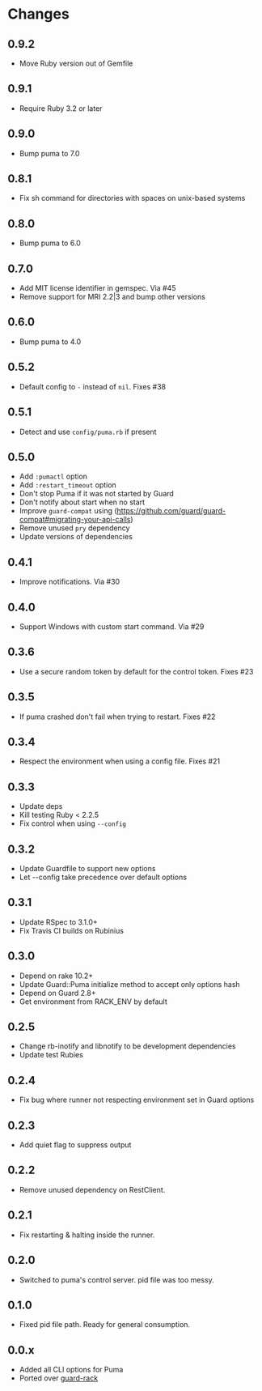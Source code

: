 # Changes

## 0.9.2

- Move Ruby version out of Gemfile

## 0.9.1

- Require Ruby 3.2 or later

## 0.9.0

- Bump puma to 7.0

## 0.8.1

- Fix sh command for directories with spaces on unix-based systems

## 0.8.0

- Bump puma to 6.0

## 0.7.0

- Add MIT license identifier in gemspec. Via #45
- Remove support for MRI 2.2|3 and bump other versions

## 0.6.0

- Bump puma to 4.0

## 0.5.2

- Default config to `-` instead of `nil`. Fixes #38

## 0.5.1

- Detect and use `config/puma.rb` if present

## 0.5.0

- Add `:pumactl` option
- Add `:restart_timeout` option
- Don't stop Puma if it was not started by Guard
- Don't notify about start when no start
- Improve `guard-compat` using
  (https://github.com/guard/guard-compat#migrating-your-api-calls)
- Remove unused `pry` dependency
- Update versions of dependencies

## 0.4.1

- Improve notifications. Via #30

## 0.4.0

- Support Windows with custom start command. Via #29

## 0.3.6

- Use a secure random token by default for the control token. Fixes #23

## 0.3.5

- If puma crashed don't fail when trying to restart. Fixes #22

## 0.3.4

- Respect the environment when using a config file. Fixes #21

## 0.3.3

- Update deps
- Kill testing Ruby < 2.2.5
- Fix control when using `--config`

## 0.3.2

- Update Guardfile to support new options
- Let --config take precedence over default options

## 0.3.1

- Update RSpec to 3.1.0+
- Fix Travis CI builds on Rubinius

## 0.3.0

- Depend on rake 10.2+
- Update Guard::Puma initialize method to accept only options hash
- Depend on Guard 2.8+
- Get environment from RACK_ENV by default

## 0.2.5

- Change rb-inotify and libnotify to be development dependencies
- Update test Rubies

## 0.2.4

- Fix bug where runner not respecting environment set in Guard options

## 0.2.3

- Add quiet flag to suppress output

## 0.2.2

- Remove unused dependency on RestClient.

## 0.2.1

- Fix restarting & halting inside the runner.

## 0.2.0

- Switched to puma's control server. pid file was too messy.

## 0.1.0

- Fixed pid file path. Ready for general consumption.

## 0.0.x

- Added all CLI options for Puma
- Ported over [guard-rack](https://github.com/dblock/guard-rack)
